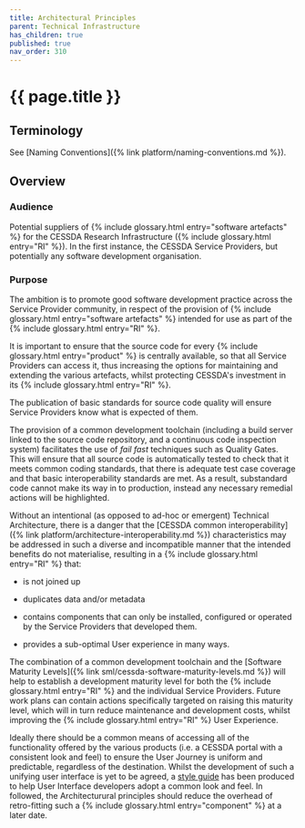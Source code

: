 ```yaml
---
title: Architectural Principles
parent: Technical Infrastructure
has_children: true
published: true
nav_order: 310
---
```


# {{ page.title }}

## Terminology

See [Naming Conventions]({% link platform/naming-conventions.md %}).

## Overview

### Audience

Potential suppliers of {% include glossary.html entry="software artefacts" %} for the CESSDA Research Infrastructure
({% include glossary.html entry="RI" %}).
In the first instance, the CESSDA Service Providers, but potentially any software development organisation.

### Purpose

The ambition is to promote good software development practice across the Service Provider community,
in respect of the provision of {% include glossary.html entry="software artefacts" %} intended for use as part of the
{% include glossary.html entry="RI" %}.

It is important to ensure that the source code for every  {% include glossary.html entry="product" %} is centrally available,
so that all Service Providers can access it,
thus increasing the options for maintaining and extending the various artefacts,
whilst protecting CESSDA's investment in its {% include glossary.html entry="RI" %}.

The publication of basic standards for source code quality will ensure Service Providers know what is expected of them.

The provision of a common development toolchain (including a build server linked to the source code repository,
and a continuous code inspection system) facilitates the use of *fail fast* techniques such as Quality Gates.
This will ensure that all source code is automatically tested to check that it meets common coding standards,
that there is adequate test case coverage and that basic interoperability standards are met.
As a result, substandard code cannot make its way in to production, instead any necessary remedial actions will be highlighted.

Without an intentional (as opposed to ad-hoc or emergent) Technical Architecture,
there is a danger that the [CESSDA common interoperability]({% link platform/architecture-interoperability.md %})
characteristics may be addressed in such a diverse and incompatible manner that the intended benefits do not materialise,
resulting in a {% include glossary.html entry="RI" %} that:

- is not joined up

- duplicates data and/or metadata

- contains components that can only be installed, configured or operated by the Service Providers that developed them.

- provides a sub-optimal User experience in many ways.

The combination of a common development toolchain and the [Software Maturity Levels]({% link sml/cessda-software-maturity-levels.md %})
will help to establish a development maturity level for both the {% include glossary.html entry="RI" %}
and the individual Service Providers.
Future work plans can contain actions specifically targeted on raising this maturity level,
which will in turn reduce maintenance and development costs, whilst improving the {% include glossary.html entry="RI" %} User Experience.

Ideally there should be a common means of accessing all of the functionality offered by the various products
(i.e. a CESSDA portal with a consistent look and feel)
to ensure the User Journey is uniform and predictable, regardless of the destination.
Whilst the development of such a unifying user interface is yet to be agreed,
a [style guide](https://zenodo.org/record/2631263) has been produced to help User Interface developers adopt a common look and feel.
In followed, the Architecturural principles should reduce the overhead of retro-fitting such a  {% include glossary.html entry="component" %} at a later date.
